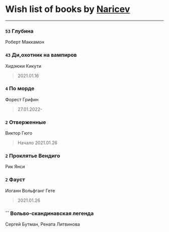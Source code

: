 # Wish list of books by [Naricev](https://plus.google.com/u/0/107090515204537133928/)
---

### `53` Глубина
Роберт Маккамон

### `43` Ди,охотник на вампиров
Хидэюки Кикути
> 2021.01.16

### `4` По морде
Форест Грифин
> 27.01.2022-

### `2` Отверженные
Виктор Гюго
> Начало 2021.01.26

### `2` Проклятье Вендиго
Рик Янси

### `2` Фауст
Иоганн Вольфганг Гете
> 2021.01.26

### `` Вольво-скандинавская легенда
Сергей Бутман, Рената Литвинова

